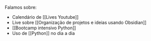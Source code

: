 Falamos sobre:

- Calendário de [[Lives Youtube]]
- Live sobre [[Organização de projetos e ideias usando Obsidian]]
- [[Bootcamp intensivo Python]]
- Uso de [[Python]] no dia a dia